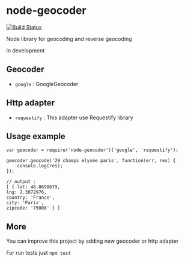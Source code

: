 # node-geocoder

[![Build Status](https://travis-ci.org/nchaulet/node-geocoder.png?branch=master)](https://travis-ci.org/nchaulet/node-geocoder)

Node library for geocoding and reverse geocoding

In development

## Geocoder

* `google` : GoogleGeocoder


## Http adapter

* `requestify` : This adapter use Requestify library

## Usage example

    var geocoder = require('node-geocoder')('google', 'requestify');

    geocoder.geocode('29 champs elysée paris', function(err, res) {
        console.log(res);
    });

    // output :
    [ { lat: 48.8698679,
    lng: 2.3072976,
    country: 'France',
    city: 'Paris',
    zipcode: '75008' } ]

## More

You can improve this project by adding new geocoder or http adapter

For run tests just `npm test`


